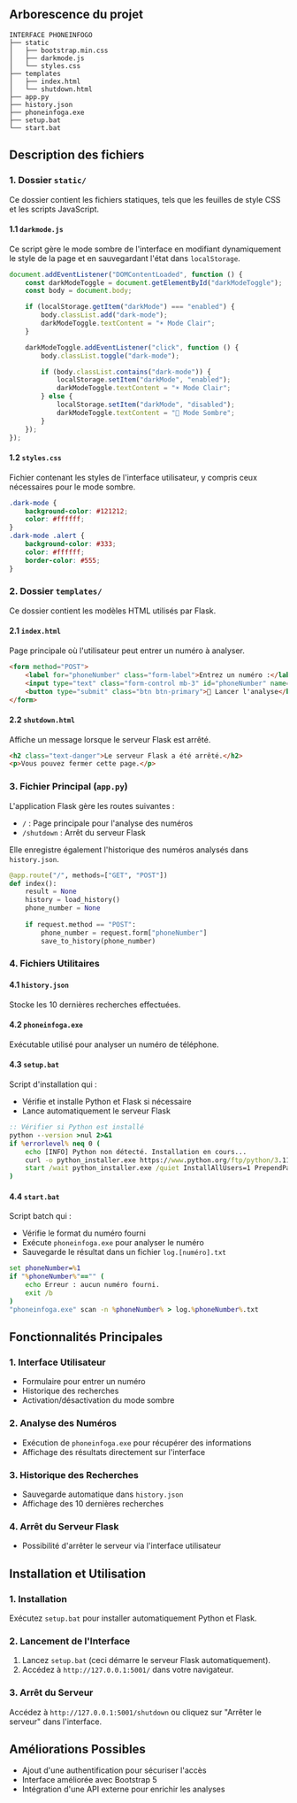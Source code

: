 

## Arborescence du projet

```
INTERFACE PHONEINFOGO
├── static
│   ├── bootstrap.min.css
│   ├── darkmode.js
│   └── styles.css
├── templates
│   ├── index.html
│   └── shutdown.html
├── app.py
├── history.json
├── phoneinfoga.exe
├── setup.bat
└── start.bat
```

## Description des fichiers

### 1. **Dossier `static/`**

Ce dossier contient les fichiers statiques, tels que les feuilles de style CSS et les scripts JavaScript.

#### 1.1 `darkmode.js`

Ce script gère le mode sombre de l'interface en modifiant dynamiquement le style de la page et en sauvegardant l'état dans `localStorage`.

```javascript
document.addEventListener("DOMContentLoaded", function () {
    const darkModeToggle = document.getElementById("darkModeToggle");
    const body = document.body;

    if (localStorage.getItem("darkMode") === "enabled") {
        body.classList.add("dark-mode");
        darkModeToggle.textContent = "☀ Mode Clair";
    }

    darkModeToggle.addEventListener("click", function () {
        body.classList.toggle("dark-mode");

        if (body.classList.contains("dark-mode")) {
            localStorage.setItem("darkMode", "enabled");
            darkModeToggle.textContent = "☀ Mode Clair";
        } else {
            localStorage.setItem("darkMode", "disabled");
            darkModeToggle.textContent = "🌙 Mode Sombre";
        }
    });
});
```

#### 1.2 `styles.css`

Fichier contenant les styles de l'interface utilisateur, y compris ceux nécessaires pour le mode sombre.

```css
.dark-mode {
    background-color: #121212;
    color: #ffffff;
}
.dark-mode .alert {
    background-color: #333;
    color: #ffffff;
    border-color: #555;
}
```

### 2. **Dossier `templates/`**

Ce dossier contient les modèles HTML utilisés par Flask.

#### 2.1 `index.html`

Page principale où l'utilisateur peut entrer un numéro à analyser.

```html
<form method="POST">
    <label for="phoneNumber" class="form-label">Entrez un numéro :</label>
    <input type="text" class="form-control mb-3" id="phoneNumber" name="phoneNumber" required>
    <button type="submit" class="btn btn-primary">🤖 Lancer l'analyse</button>
</form>
```

#### 2.2 `shutdown.html`

Affiche un message lorsque le serveur Flask est arrêté.

```html
<h2 class="text-danger">Le serveur Flask a été arrêté.</h2>
<p>Vous pouvez fermer cette page.</p>
```

### 3. **Fichier Principal (`app.py`)**

L'application Flask gère les routes suivantes :

- `/` : Page principale pour l'analyse des numéros
- `/shutdown` : Arrêt du serveur Flask

Elle enregistre également l'historique des numéros analysés dans `history.json`.

```python
@app.route("/", methods=["GET", "POST"])
def index():
    result = None
    history = load_history()
    phone_number = None
    
    if request.method == "POST":
        phone_number = request.form["phoneNumber"]
        save_to_history(phone_number)
```

### 4. **Fichiers Utilitaires**

#### 4.1 `history.json`

Stocke les 10 dernières recherches effectuées.

#### 4.2 `phoneinfoga.exe`

Exécutable utilisé pour analyser un numéro de téléphone.

#### 4.3 `setup.bat`

Script d'installation qui :

- Vérifie et installe Python et Flask si nécessaire
- Lance automatiquement le serveur Flask

```bat
:: Vérifier si Python est installé
python --version >nul 2>&1
if %errorlevel% neq 0 (
    echo [INFO] Python non détecté. Installation en cours...
    curl -o python_installer.exe https://www.python.org/ftp/python/3.11.5/python-3.11.5-amd64.exe
    start /wait python_installer.exe /quiet InstallAllUsers=1 PrependPath=1 Include_test=0
)
```

#### 4.4 `start.bat`

Script batch qui :

- Vérifie le format du numéro fourni
- Exécute `phoneinfoga.exe` pour analyser le numéro
- Sauvegarde le résultat dans un fichier `log.[numéro].txt`

```bat
set phoneNumber=%1
if "%phoneNumber%"=="" (
    echo Erreur : aucun numéro fourni.
    exit /b
)
"phoneinfoga.exe" scan -n %phoneNumber% > log.%phoneNumber%.txt
```

## Fonctionnalités Principales

### 1. **Interface Utilisateur**

- Formulaire pour entrer un numéro
- Historique des recherches
- Activation/désactivation du mode sombre

### 2. **Analyse des Numéros**

- Exécution de `phoneinfoga.exe` pour récupérer des informations
- Affichage des résultats directement sur l'interface

### 3. **Historique des Recherches**

- Sauvegarde automatique dans `history.json`
- Affichage des 10 dernières recherches

### 4. **Arrêt du Serveur Flask**

- Possibilité d'arrêter le serveur via l'interface utilisateur

## Installation et Utilisation

### 1. **Installation**

Exécutez `setup.bat` pour installer automatiquement Python et Flask.

### 2. **Lancement de l'Interface**

1. Lancez `setup.bat` (ceci démarre le serveur Flask automatiquement).
2. Accédez à `http://127.0.0.1:5001/` dans votre navigateur.

### 3. **Arrêt du Serveur**

Accédez à `http://127.0.0.1:5001/shutdown` ou cliquez sur "Arrêter le serveur" dans l'interface.

## Améliorations Possibles

- Ajout d'une authentification pour sécuriser l'accès
- Interface améliorée avec Bootstrap 5
- Intégration d'une API externe pour enrichir les analyses